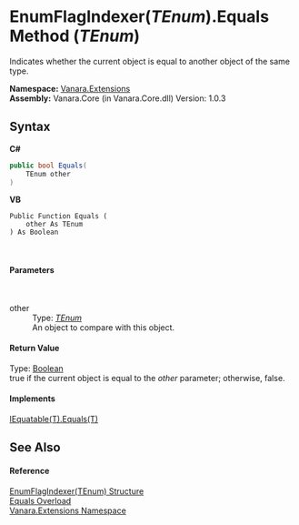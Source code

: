 # EnumFlagIndexer(*TEnum*).Equals Method (*TEnum*)
 

Indicates whether the current object is equal to another object of the same type.

**Namespace:**&nbsp;<a href="9abe54ff-18ce-e333-beed-30e855655381">Vanara.Extensions</a><br />**Assembly:**&nbsp;Vanara.Core (in Vanara.Core.dll) Version: 1.0.3

## Syntax

**C#**<br />
``` C#
public bool Equals(
	TEnum other
)
```

**VB**<br />
``` VB
Public Function Equals ( 
	other As TEnum
) As Boolean
```

<br />

#### Parameters
&nbsp;<dl><dt>other</dt><dd>Type: <a href="9bf6d8f0-02ad-950e-9721-68dfefdb4bca">*TEnum*</a><br />An object to compare with this object.</dd></dl>

#### Return Value
Type: <a href="http://msdn2.microsoft.com/en-us/library/a28wyd50" target="_blank">Boolean</a><br />true if the current object is equal to the *other* parameter; otherwise, false.

#### Implements
<a href="http://msdn2.microsoft.com/en-us/library/ms131190" target="_blank">IEquatable(T).Equals(T)</a><br />

## See Also


#### Reference
<a href="9bf6d8f0-02ad-950e-9721-68dfefdb4bca">EnumFlagIndexer(TEnum) Structure</a><br /><a href="46005892-2fff-c61b-c21d-a65cdf37b35d">Equals Overload</a><br /><a href="9abe54ff-18ce-e333-beed-30e855655381">Vanara.Extensions Namespace</a><br />